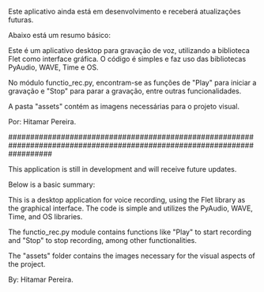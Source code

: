 Este aplicativo ainda está em desenvolvimento e receberá atualizações futuras.

Abaixo está um resumo básico:

Este é um aplicativo desktop para gravação de voz, utilizando a biblioteca Flet como interface gráfica. O código é simples e faz uso das bibliotecas PyAudio, WAVE, Time e OS.

No módulo functio_rec.py, encontram-se as funções de "Play" para iniciar a gravação e "Stop" para parar a gravação, entre outras funcionalidades.

A pasta "assets" contém as imagens necessárias para o projeto visual.

Por: Hitamar Pereira.

##########################################################################################################################


This application is still in development and will receive future updates.

Below is a basic summary:

This is a desktop application for voice recording, using the Flet library as the graphical interface. The code is simple and utilizes the PyAudio, WAVE, Time, and OS libraries.

The functio_rec.py module contains functions like "Play" to start recording and "Stop" to stop recording, among other functionalities.

The "assets" folder contains the images necessary for the visual aspects of the project.

By: Hitamar Pereira.